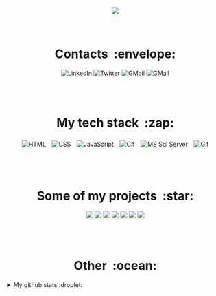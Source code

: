 <div align="center">
    <img height= "50" src="https://readme-typing-svg.herokuapp.com?font=consolas&color=C691E9&size=22&center=true&vCenter=true&width=700&height=30&lines=%23+Hi%2C+I'm+Qalib+Qurbanov.;%23+and i'm+software+dev+from+Azerbaijan.;%23+Welcome+to+my+github+page!" />
</div>     <br>





<br>
<h1 align="center">Contacts&nbsp; :envelope:</h1>
<div align="center">
    <a href="https://www.linkedin.com/in/qalibqurbanov/"><img height=35 alt="LinkedIn" src="https://img.shields.io/badge/qalibqurbanov-%230077B5.svg?style=for-the-badge&logo=linkedin&logoColor=white"></a>
    <a href="https://twitter.com/QurbanovQalib"><img height=35 alt="Twitter" src="https://img.shields.io/badge/QurbanovQalib-%231DA1F2.svg?style=for-the-badge&logo=Twitter&logoColor=white"></a>
    <a href="https://t.me/inde_irae"><img height=35 alt="GMail" src="https://img.shields.io/badge/indeirae-2CA5E0?style=for-the-badge&logo=telegram&logoColor=white"></a>
    <a href="mailto:qurbanowqalib@gmail.com"><img height=35 alt="GMail" src="https://img.shields.io/badge/qurbanowqalib@gmail.com-D14836?style=for-the-badge&logo=gmail&logoColor=white"></a>
</div>     <br><br><br>





<h1 align="center">My tech stack&nbsp; :zap:</h1>
<div align="center">
    <!-- For more icons please follow  https://github.com/MikeCodesDotNET/ColoredBadges -->
    <img src="https://img.shields.io/badge/html5-%23E34F26.svg?style=for-the-badge&logo=html5&logoColor=white" height=35 alt="HTML" style="vertical-align:top; margin:5px"/>
    <img src="https://img.shields.io/badge/css3-%231572B6.svg?style=for-the-badge&logo=css3&logoColor=white" height=35 alt="CSS" style="vertical-align:top; margin:5px"/>
    <img src="https://img.shields.io/badge/javascript-%23323330.svg?style=for-the-badge&logo=javascript&logoColor=%23F7DF1E" height=35 alt="JavaScript" style="vertical-align:top; margin:5px"/>
    <img src="https://img.shields.io/badge/c%23-%23239120.svg?style=for-the-badge&logo=c-sharp&logoColor=white" height=35 alt="C#" style="vertical-align:top; margin:5px"/>
    <img src="https://img.shields.io/badge/Microsoft%20SQL%20Sever-CC2927?style=for-the-badge&logo=microsoft%20sql%20server&logoColor=white" height=35 alt="MS Sql Server" style="vertical-align:top; margin:5px"/>
    <img src="https://img.shields.io/badge/git-%23F05033.svg?style=for-the-badge&logo=git&logoColor=white" height=35 alt="Git" style="vertical-align:top; margin:5px"/>
</div>     <br><br><br>





<h1 align="center">Some of my projects&nbsp; :star:</h1>
<div align="center">
    <img src="https://github-readme-stats.vercel.app/api/pin/?username=qalibqurbanov&repo=qalibqurbanov&theme=omni&hide_border=true"/>
    <img src="https://github-readme-stats.vercel.app/api/pin/?username=qalibqurbanov&repo=qalibqurbanov&theme=omni&hide_border=true"/>
    <img src="https://github-readme-stats.vercel.app/api/pin/?username=qalibqurbanov&repo=qalibqurbanov&theme=omni&hide_border=true"/>
    <img src="https://github-readme-stats.vercel.app/api/pin/?username=qalibqurbanov&repo=qalibqurbanov&theme=omni&hide_border=true"/>
    <img src="https://github-readme-stats.vercel.app/api/pin/?username=qalibqurbanov&repo=qalibqurbanov&theme=omni&hide_border=true"/>
    <img src="https://github-readme-stats.vercel.app/api/pin/?username=qalibqurbanov&repo=qalibqurbanov&theme=omni&hide_border=true"/>
    <img src="https://github-readme-stats.vercel.app/api/pin/?username=qalibqurbanov&repo=REPONAME&theme=omni&hide_border=true"/>
</div>     <br><br><br>





<h1 align="center">Other&nbsp; :ocean:</h1>
<details>
    <summary>My github stats :droplet:</summary><br>
    <div align="center" style="display:flex; justify-content:center; align-items:center;">
        <img height= "150" draggable="false" style="pointer-events: none; user-select:none;" src="https://github-readme-stats.vercel.app/api?username=qalibqurbanov&theme=omni&show_icons=true&include_all_commits=true&hide_border=true" />
        <img height= "150" draggable="false" style="pointer-events: none; user-select:none;" src="https://github-readme-stats.vercel.app/api/top-langs/?username=qalibqurbanov&theme=omni&layout=compact&hide_border=true" />
    </div>
</details>










[comments]: <> (----------------------------------------------------------------------------)










[comments]: <> (material-palenight, react, radical, midnight-purple, material-palenight, omni, jolly - ve s. : https://github.com/anuraghazra/github-readme-stats/blob/master/themes/README.md)


[comments]: <>
(
<img src = "https://raw.githubusercontent.com/MartinHeinz/MartinHeinz/master/wave.gif" width = 35px>
<img src="https://camo.githubusercontent.com/a6af43479d42a1a2fb5c9b40ee7c8cb4166fe525162357d400ee99afe3eac2fa/68747470733a2f2f63756c746f667468657061727479706172726f742e636f6d2f706172726f74732f68642f676974687562706172726f742e676966" width=35px>
<img src="https://raw.githubusercontent.com/iCharlesZ/FigureBed/master/img/octocat.gif" width=35px><br>
<img src="https://camo.githubusercontent.com/992babdffd8c74a1502de375fbdf7e4d54773242/68747470733a2f2f6d656469612e67697068792e636f6d2f6d656469612f53576f536b4e36447854737a71494b4571762f67697068792e676966" width=250px>
)
